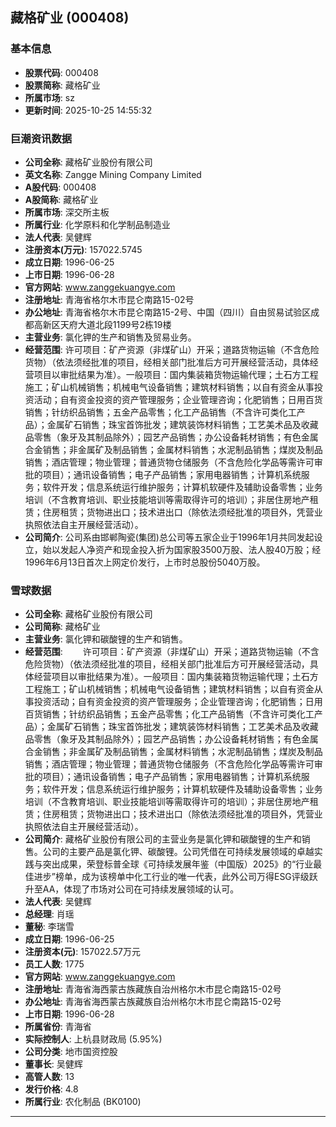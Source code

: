 ## 藏格矿业 (000408)

### 基本信息

- **股票代码**: 000408
- **股票简称**: 藏格矿业
- **所属市场**: sz
- **更新时间**: 2025-10-25 14:55:32

### 巨潮资讯数据

- **公司全称**: 藏格矿业股份有限公司
- **英文名称**: Zangge Mining Company Limited
- **A股代码**: 000408
- **A股简称**: 藏格矿业
- **所属市场**: 深交所主板
- **所属行业**: 化学原料和化学制品制造业
- **法人代表**: 吴健辉
- **注册资本(万元)**: 157022.5745
- **成立日期**: 1996-06-25
- **上市日期**: 1996-06-28
- **官方网站**: www.zanggekuangye.com
- **注册地址**: 青海省格尔木市昆仑南路15-02号
- **办公地址**: 青海省格尔木市昆仑南路15-2号、中国（四川）自由贸易试验区成都高新区天府大道北段1199号2栋19楼
- **主营业务**: 氯化钾的生产和销售及贸易业务。
- **经营范围**: 许可项目：矿产资源（非煤矿山）开采；道路货物运输（不含危险货物）（依法须经批准的项目，经相关部门批准后方可开展经营活动，具体经营项目以审批结果为准）。一般项目：国内集装箱货物运输代理；土石方工程施工；矿山机械销售；机械电气设备销售；建筑材料销售；以自有资金从事投资活动；自有资金投资的资产管理服务；企业管理咨询；化肥销售；日用百货销售；针纺织品销售；五金产品零售；化工产品销售（不含许可类化工产品）；金属矿石销售；珠宝首饰批发；建筑装饰材料销售；工艺美术品及收藏品零售（象牙及其制品除外）；园艺产品销售；办公设备耗材销售；有色金属合金销售；非金属矿及制品销售；金属材料销售；水泥制品销售；煤炭及制品销售；酒店管理；物业管理；普通货物仓储服务（不含危险化学品等需许可审批的项目）；通讯设备销售；电子产品销售；家用电器销售；计算机系统服务；软件开发；信息系统运行维护服务；计算机软硬件及辅助设备零售；业务培训（不含教育培训、职业技能培训等需取得许可的培训）；非居住房地产租赁；住房租赁；货物进出口；技术进出口（除依法须经批准的项目外，凭营业执照依法自主开展经营活动）。
- **公司简介**: 公司系由邯郸陶瓷(集团)总公司等五家企业于1996年1月共同发起设立，始以发起人净资产和现金投入折为国家股3500万股、法人股40万股；经1996年6月13日首次上网定价发行，上市时总股份5040万股。

### 雪球数据

- **公司全称**: 藏格矿业股份有限公司
- **公司简称**: 藏格矿业
- **主营业务**: 氯化钾和碳酸锂的生产和销售。
- **经营范围**: 　　许可项目：矿产资源（非煤矿山）开采；道路货物运输（不含危险货物）（依法须经批准的项目，经相关部门批准后方可开展经营活动，具体经营项目以审批结果为准）。一般项目：国内集装箱货物运输代理；土石方工程施工；矿山机械销售；机械电气设备销售；建筑材料销售；以自有资金从事投资活动；自有资金投资的资产管理服务；企业管理咨询；化肥销售；日用百货销售；针纺织品销售；五金产品零售；化工产品销售（不含许可类化工产品）；金属矿石销售；珠宝首饰批发；建筑装饰材料销售；工艺美术品及收藏品零售（象牙及其制品除外）；园艺产品销售；办公设备耗材销售；有色金属合金销售；非金属矿及制品销售；金属材料销售；水泥制品销售；煤炭及制品销售；酒店管理；物业管理；普通货物仓储服务（不含危险化学品等需许可审批的项目）；通讯设备销售；电子产品销售；家用电器销售；计算机系统服务；软件开发；信息系统运行维护服务；计算机软硬件及辅助设备零售；业务培训（不含教育培训、职业技能培训等需取得许可的培训）；非居住房地产租赁；住房租赁；货物进出口；技术进出口（除依法须经批准的项目外，凭营业执照依法自主开展经营活动）。
- **公司简介**: 藏格矿业股份有限公司的主营业务是氯化钾和碳酸锂的生产和销售。公司的主要产品是氯化钾、碳酸锂。公司凭借在可持续发展领域的卓越实践与突出成果，荣登标普全球《可持续发展年鉴（中国版）2025》的“行业最佳进步”榜单，成为该榜单中化工行业的唯一代表，此外公司万得ESG评级跃升至AA，体现了市场对公司在可持续发展领域的认可。
- **法人代表**: 吴健辉
- **总经理**: 肖瑶
- **董秘**: 李瑞雪
- **成立日期**: 1996-06-25
- **注册资本(元)**: 157022.57万元
- **员工人数**: 1775
- **官方网站**: www.zanggekuangye.com
- **注册地址**: 青海省海西蒙古族藏族自治州格尔木市昆仑南路15-02号
- **办公地址**: 青海省海西蒙古族藏族自治州格尔木市昆仑南路15-02号
- **上市日期**: 1996-06-28
- **所属省份**: 青海省
- **实际控制人**: 上杭县财政局 (5.95%)
- **公司分类**: 地市国资控股
- **董事长**: 吴健辉
- **高管人数**: 13
- **发行价格**: 4.8
- **所属行业**: 农化制品 (BK0100)

---